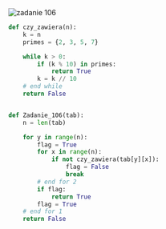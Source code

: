 <picture>
  <source srcset="../../srt/zbior_zadan/106.png" media="(prefers-color-scheme: light)">
  <source srcset="../../srt/zbior_zadan/black_106.png" media="(prefers-color-scheme: dark)">
  <img src="../../srt/zbior_zadan/black_106.png" alt="zadanie 106">
</picture>

```python
def czy_zawiera(n):
    k = n
    primes = {2, 3, 5, 7}

    while k > 0:
        if (k % 10) in primes:
            return True
        k = k // 10
    # end while
    return False


def Zadanie_106(tab):
    n = len(tab)

    for y in range(n):
        flag = True
        for x in range(n):
            if not czy_zawiera(tab[y][x]):
                flag = False
                break
        # end for 2
        if flag:
            return True
        flag = True
    # end for 1
    return False



```

